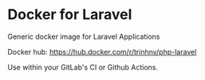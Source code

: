 # Docker for Laravel

Generic docker image for Laravel Applications

Docker hub: https://hub.docker.com/r/trinhnv/php-laravel

Use within your GitLab's CI or Github Actions.